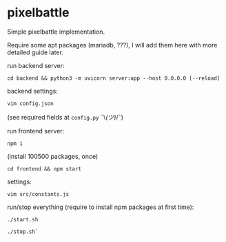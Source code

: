 # pixelbattle

Simple pixelbattle implementation.

Require some apt packages (mariadb, ???), I will add them here with more detailed guide later.

run backend server:
```
cd backend && python3 -m uvicorn server:app --host 0.0.0.0 [--reload]
```

backend settings:
```
vim config.json
```
(see required fields at `config.py` ¯\\_(ツ)_/¯)

run frontend server:
```
npm i
```
(install 100500 packages, once)
```
cd frontend && npm start
```

settings:
```
vim src/constants.js
```

run/stop everything (require to install npm packages at first time):
```
./start.sh
```
```
./stop.sh`
```
